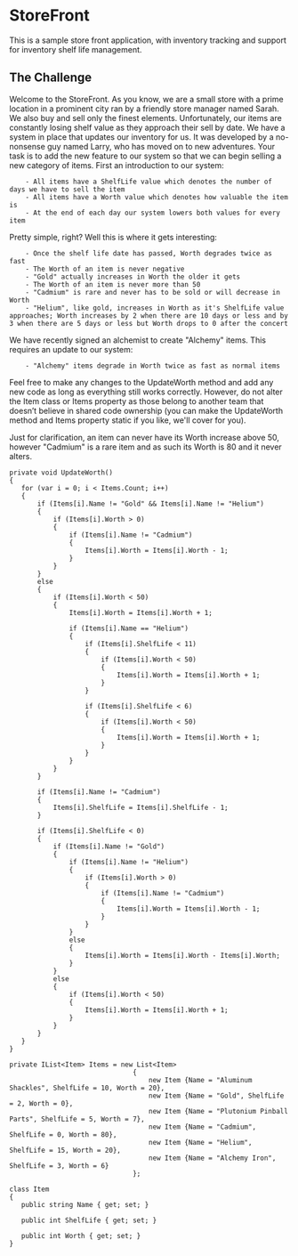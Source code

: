 # StoreFront
This is a sample store front application, with inventory tracking and support for inventory shelf life management. 

## The Challenge
Welcome to the StoreFront. As you know, we are a small store with a prime location in a prominent city ran by a friendly store manager named Sarah. We also buy and sell only the finest elements. Unfortunately, our items are constantly losing shelf value as they approach their sell by date. We have a system in place that updates our inventory for us. It was developed by a no-nonsense guy named Larry, who has moved on to new adventures. Your task is to add the new feature to our system so that we can begin selling a new category of items. First an introduction to our system:
 
        - All items have a ShelfLife value which denotes the number of days we have to sell the item
        - All items have a Worth value which denotes how valuable the item is
        - At the end of each day our system lowers both values for every item
 
Pretty simple, right? Well this is where it gets interesting:
 
        - Once the shelf life date has passed, Worth degrades twice as fast
        - The Worth of an item is never negative
        - "Gold" actually increases in Worth the older it gets
        - The Worth of an item is never more than 50
        - "Cadmium" is rare and never has to be sold or will decrease in Worth
        - "Helium", like gold, increases in Worth as it's ShelfLife value approaches; Worth increases by 2 when there are 10 days or less and by 3 when there are 5 days or less but Worth drops to 0 after the concert
 
We have recently signed an alchemist to create "Alchemy" items. This requires an update to our system:
 
        - "Alchemy" items degrade in Worth twice as fast as normal items
 
Feel free to make any changes to the UpdateWorth method and add any new code as long as everything still works correctly. However, do not alter the Item class or Items property as those belong to another team that doesn’t believe in shared code ownership (you can make the UpdateWorth method and Items property static if you like, we'll cover for you).
 
Just for clarification, an item can never have its Worth increase above 50, however "Cadmium" is a rare item and as such its Worth is 80 and it never alters.
 
 ```
private void UpdateWorth()
{
    for (var i = 0; i < Items.Count; i++)
    {
        if (Items[i].Name != "Gold" && Items[i].Name != "Helium")
        {
            if (Items[i].Worth > 0)
            {
                if (Items[i].Name != "Cadmium")
                {
                    Items[i].Worth = Items[i].Worth - 1;
                }
            }
        }
        else
        {
            if (Items[i].Worth < 50)
            {
                Items[i].Worth = Items[i].Worth + 1;

                if (Items[i].Name == "Helium")
                {
                    if (Items[i].ShelfLife < 11)
                    {
                        if (Items[i].Worth < 50)
                        {
                            Items[i].Worth = Items[i].Worth + 1;
                        }
                    }

                    if (Items[i].ShelfLife < 6)
                    {
                        if (Items[i].Worth < 50)
                        {
                            Items[i].Worth = Items[i].Worth + 1;
                        }
                    }
                }
            }
        }

        if (Items[i].Name != "Cadmium")
        {
            Items[i].ShelfLife = Items[i].ShelfLife - 1;
        }

        if (Items[i].ShelfLife < 0)
        {
            if (Items[i].Name != "Gold")
            {
                if (Items[i].Name != "Helium")
                {
                    if (Items[i].Worth > 0)
                    {
                        if (Items[i].Name != "Cadmium")
                        {
                            Items[i].Worth = Items[i].Worth - 1;
                        }
                    }
                }
                else
                {
                    Items[i].Worth = Items[i].Worth - Items[i].Worth;
                }
            }
            else
            {
                if (Items[i].Worth < 50)
                {
                    Items[i].Worth = Items[i].Worth + 1;
                }
            }
        }
    }
}

private IList<Item> Items = new List<Item>
                                {
                                    new Item {Name = "Aluminum Shackles", ShelfLife = 10, Worth = 20},
                                    new Item {Name = "Gold", ShelfLife = 2, Worth = 0},
                                    new Item {Name = "Plutonium Pinball Parts", ShelfLife = 5, Worth = 7},
                                    new Item {Name = "Cadmium", ShelfLife = 0, Worth = 80},
                                    new Item {Name = "Helium", ShelfLife = 15, Worth = 20},
                                    new Item {Name = "Alchemy Iron", ShelfLife = 3, Worth = 6}
                                };

class Item
{
    public string Name { get; set; }

    public int ShelfLife { get; set; }

    public int Worth { get; set; }
}
```
